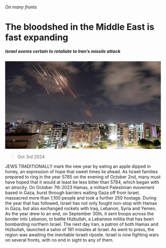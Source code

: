###### On many fronts

# The bloodshed in the Middle East is fast expanding 

##### Israel seems certain to retaliate to Iran’s missile attack 

![image](images/20241005_FBP001.jpg) 

> Oct 3rd 2024 

JEWS TRADITIONALLY mark the new year by eating an apple dipped in honey, an expression of hope that sweet times lie ahead. As Israeli families prepared to ring in the year 5785 on the evening of October 2nd, many must have hoped that it would at least be less bitter than 5784, which began with an atrocity. On October 7th 2023 Hamas, a militant Palestinian movement based in Gaza, burst through barriers walling Gaza off from Israel, massacred more than 1,100 people and took a further 250 hostage. During the year that has followed, Israel has not only fought non-stop with Hamas in Gaza, but also exchanged rockets with Iraq, Lebanon, Syria and Yemen. As the year drew to an end, on September 30th, it sent troops across the border into Lebanon, to battle Hizbullah, a Lebanese militia that has been bombarding northern Israel. The next day Iran, a patron of both Hamas and Hizbullah, launched a salvo of 181 missiles at Israel. As  went to press, the region was awaiting the inevitable Israeli riposte. Israel is now fighting wars on several fronts, with no end in sight to any of them.

